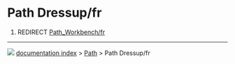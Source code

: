 # Path Dressup/fr
1.  REDIRECT [Path_Workbench/fr](Path_Workbench/fr.md)



---
![](images/Right_arrow.png) [documentation index](../README.md) > [Path](Path_Workbench.md) > Path Dressup/fr
